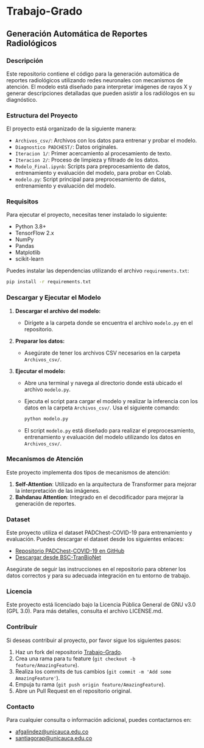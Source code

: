 # Trabajo-Grado
## Generación Automática de Reportes Radiológicos

### Descripción

Este repositorio contiene el código para la generación automática de reportes radiológicos utilizando redes neuronales con mecanismos de atención. El modelo está diseñado para interpretar imágenes de rayos X y generar descripciones detalladas que pueden asistir a los radiólogos en su diagnóstico.

### Estructura del Proyecto

El proyecto está organizado de la siguiente manera:

- `Archivos_csv/`: Archivos con los datos para entrenar y probar el modelo.
- `Diagnostico PADCHEST/`: Datos originales.
- `Iteracion 1/`: Primer acercamiento al procesamiento de texto.
- `Iteracion 2/`: Proceso de limpieza y filtrado de los datos.
- `Modelo_Final.ipynb`: Scripts para preprocesamiento de datos, entrenamiento y evaluación del modelo, para probar en Colab.
- `modelo.py`: Script principal para preprocesamiento de datos, entrenamiento y evaluación del modelo.

### Requisitos

Para ejecutar el proyecto, necesitas tener instalado lo siguiente:

- Python 3.8+
- TensorFlow 2.x
- NumPy
- Pandas
- Matplotlib
- scikit-learn

Puedes instalar las dependencias utilizando el archivo `requirements.txt`:

```bash
pip install -r requirements.txt
```

### Descargar y Ejecutar el Modelo

1. **Descargar el archivo del modelo:**
   - Dirígete a la carpeta donde se encuentra el archivo `modelo.py` en el repositorio.

2. **Preparar los datos:**
   - Asegúrate de tener los archivos CSV necesarios en la carpeta `Archivos_csv/`.

3. **Ejecutar el modelo:**
   - Abre una terminal y navega al directorio donde está ubicado el archivo `modelo.py`.
   - Ejecuta el script para cargar el modelo y realizar la inferencia con los datos en la carpeta `Archivos_csv/`. Usa el siguiente comando:

     ```bash
     python modelo.py
     ```

   - El script `modelo.py` está diseñado para realizar el preprocesamiento, entrenamiento y evaluación del modelo utilizando los datos en `Archivos_csv/`.

### Mecanismos de Atención

Este proyecto implementa dos tipos de mecanismos de atención:

1. **Self-Attention**: Utilizado en la arquitectura de Transformer para mejorar la interpretación de las imágenes.
2. **Bahdanau Attention**: Integrado en el decodificador para mejorar la generación de reportes.

### Dataset

Este proyecto utiliza el dataset PADChest-COVID-19 para entrenamiento y evaluación. Puedes descargar el dataset desde los siguientes enlaces:

- [Repositorio PADChest-COVID-19 en GitHub](https://github.com/BIMCV-CSUSP/BIMCV-COVID-19/tree/master/padchest-covid#data-sources-bimcv-padchest)
- [Descargar desde BSC-TranBioNet](https://b2drop.bsc.es/index.php/s/BIMCV-PadChest)

Asegúrate de seguir las instrucciones en el repositorio para obtener los datos correctos y para su adecuada integración en tu entorno de trabajo.

### Licencia
Este proyecto está licenciado bajo la Licencia Pública General de GNU v3.0 (GPL 3.0). Para más detalles, consulta el archivo LICENSE.md.

### Contribuir

Si deseas contribuir al proyecto, por favor sigue los siguientes pasos:

1. Haz un fork del repositorio [Trabajo-Grado](https://github.com/fabirian/Trabajo-Grado).
2. Crea una rama para tu feature (`git checkout -b feature/AmazingFeature`).
3. Realiza los commits de tus cambios (`git commit -m 'Add some AmazingFeature'`).
4. Empuja tu rama (`git push origin feature/AmazingFeature`).
5. Abre un Pull Request en el repositorio original.

### Contacto

Para cualquier consulta o información adicional, puedes contactarnos en:

- [afgalindez@unicauca.edu.co](mailto:afgalindez@unicauca.edu.co)
- [santiagorap@unicauca.edu.co](mailto:santiagorap@unicauca.edu.co)
